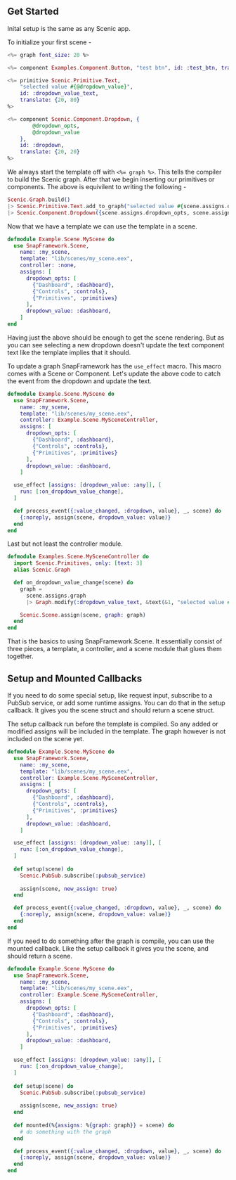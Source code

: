 ## Get Started

Inital setup is the same as any Scenic app.

To initialize your first scene -

  ``` elixir
  <%= graph font_size: 20 %>

  <%= component Examples.Component.Button, "test btn", id: :test_btn, translate: {200, 20} %>

  <%= primitive Scenic.Primitive.Text,
      "selected value #{@dropdown_value}",
      id: :dropdown_value_text,
      translate: {20, 80}
  %>

  <%= component Scenic.Component.Dropdown, {
          @dropdown_opts,
          @dropdown_value
      },
      id: :dropdown,
      translate: {20, 20}
  %>
  ```

  We always start the template off with ``` <%= graph %> ```. This tells the compiler to build the Scenic graph.
  After that we begin inserting our primitives or components.
  The above is equivilent to writing the following -

  ``` elixir
  Scenic.Graph.build()
  |> Scenic.Primitive.Text.add_to_graph("selected value #{scene.assigns.dropdown_value}", id: :dropdown_value_text, translate: {20, 80})
  |> Scenic.Component.Dropdown({scene.assigns.dropdown_opts, scene.assigns.dropdown_value}, id: :dropdown, translate: {20, 20})
  ```

  Now that we have a template we can use the template in a scene.

  ``` elixir
  defmodule Example.Scene.MyScene do
    use SnapFramework.Scene,
      name: :my_scene,
      template: "lib/scenes/my_scene.eex",
      controller: :none,
      assigns: [
        dropdown_opts: [
          {"Dashboard", :dashboard},
          {"Controls", :controls},
          {"Primitives", :primitives}
        ],
        dropdown_value: :dashboard,
      ]
  end
  ```

  Having just the above should be enough to get the scene rendering.
  But as you can see selecting a new dropdown doesn't update the text component text like the template implies that it should.

  To update a graph SnapFramework has the ```use_effect``` macro. This macro comes with a Scene or Component.
  Let's update the above code to catch the event from the dropdown and update the text.

  ``` elixir
  defmodule Example.Scene.MyScene do
    use SnapFramework.Scene,
      name: :my_scene,
      template: "lib/scenes/my_scene.eex",
      controller: Example.Scene.MySceneController,
      assigns: [
        dropdown_opts: [
          {"Dashboard", :dashboard},
          {"Controls", :controls},
          {"Primitives", :primitives}
        ],
        dropdown_value: :dashboard,
      ]

    use_effect [assigns: [dropdown_value: :any]], [
      run: [:on_dropdown_value_change],
    ]

    def process_event({:value_changed, :dropdown, value}, _, scene) do
      {:noreply, assign(scene, dropdown_value: value)}
    end
  end
  ```
  
  Last but not least the controller module.
  
  ``` elixir
  defmodule Examples.Scene.MySceneController do
    import Scenic.Primitives, only: [text: 3]
    alias Scenic.Graph

    def on_dropdown_value_change(scene) do
      graph =
        scene.assigns.graph
        |> Graph.modify(:dropdown_value_text, &text(&1, "selected value #{scene.assigns.dropdown_value}", []))

      Scenic.Scene.assign(scene, graph: graph)
    end
  end
  ```
  
  That is the basics to using SnapFramework.Scene. It essentially consist of three pieces, a template, a controller, and a scene module that glues them together.
  
  ## Setup and Mounted Callbacks
  
  If you need to do some special setup, like request input, subscribe to a PubSub service, or add some runtime assigns. You can do that in the setup callback.
  It gives you the scene struct and should return a scene struct.
  
  The setup callback run before the template is compiled. So any added or modified assigns will be included in the template.
  The graph however is not included on the scene yet.
  
  ``` elixir
  defmodule Example.Scene.MyScene do
    use SnapFramework.Scene,
      name: :my_scene,
      template: "lib/scenes/my_scene.eex",
      controller: Example.Scene.MySceneController,
      assigns: [
        dropdown_opts: [
          {"Dashboard", :dashboard},
          {"Controls", :controls},
          {"Primitives", :primitives}
        ],
        dropdown_value: :dashboard,
      ]

    use_effect [assigns: [dropdown_value: :any]], [
      run: [:on_dropdown_value_change],
    ]
    
    def setup(scene) do
      Scenic.PubSub.subscribe(:pubsub_service)
      
      assign(scene, new_assign: true)
    end

    def process_event({:value_changed, :dropdown, value}, _, scene) do
      {:noreply, assign(scene, dropdown_value: value)}
    end
  end
  ```
  
  If you need to do something after the graph is compile, you can use the mounted callback.
  Like the setup callback it gives you the scene, and should return a scene.
  
  ``` elixir
  defmodule Example.Scene.MyScene do
    use SnapFramework.Scene,
      name: :my_scene,
      template: "lib/scenes/my_scene.eex",
      controller: Example.Scene.MySceneController,
      assigns: [
        dropdown_opts: [
          {"Dashboard", :dashboard},
          {"Controls", :controls},
          {"Primitives", :primitives}
        ],
        dropdown_value: :dashboard,
      ]

    use_effect [assigns: [dropdown_value: :any]], [
      run: [:on_dropdown_value_change],
    ]
    
    def setup(scene) do
      Scenic.PubSub.subscribe(:pubsub_service)
      
      assign(scene, new_assign: true)
    end
    
    def mounted(%{assigns: %{graph: graph}} = scene) do
      # do something with the graph
    end

    def process_event({:value_changed, :dropdown, value}, _, scene) do
      {:noreply, assign(scene, dropdown_value: value)}
    end
  end
  ```